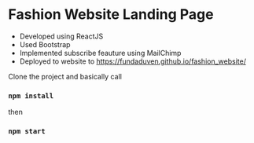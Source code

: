 # Fashion Website Landing Page

* Developed using ReactJS
* Used Bootstrap
* Implemented subscribe feauture using MailChimp
* Deployed to website to https://fundaduven.github.io/fashion_website/

Clone the project and basically call
### `npm install` 
then 
### `npm start` 

